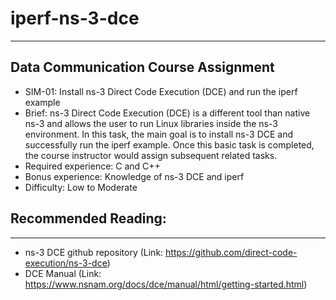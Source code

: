 # iperf-ns-3-dce
--------------------------
## Data Communication Course Assignment 
* SIM-01: Install ns-3 Direct Code Execution (DCE) and run the iperf example
* Brief: ns-3 Direct Code Execution (DCE) is a different tool than native ns-3 and allows the user to run Linux libraries inside the ns-3 environment. In this task, the main goal is to install ns-3 DCE and successfully run the iperf example. Once this basic task is completed, the course instructor would assign subsequent related tasks.
* Required experience: C and C++
* Bonus experience: Knowledge of ns-3 DCE and iperf
* Difficulty: Low to Moderate

## Recommended Reading:
--------------------------
* ns-3 DCE github repository (Link: https://github.com/direct-code-execution/ns-3-dce)
* DCE Manual (Link: https://www.nsnam.org/docs/dce/manual/html/getting-started.html)
